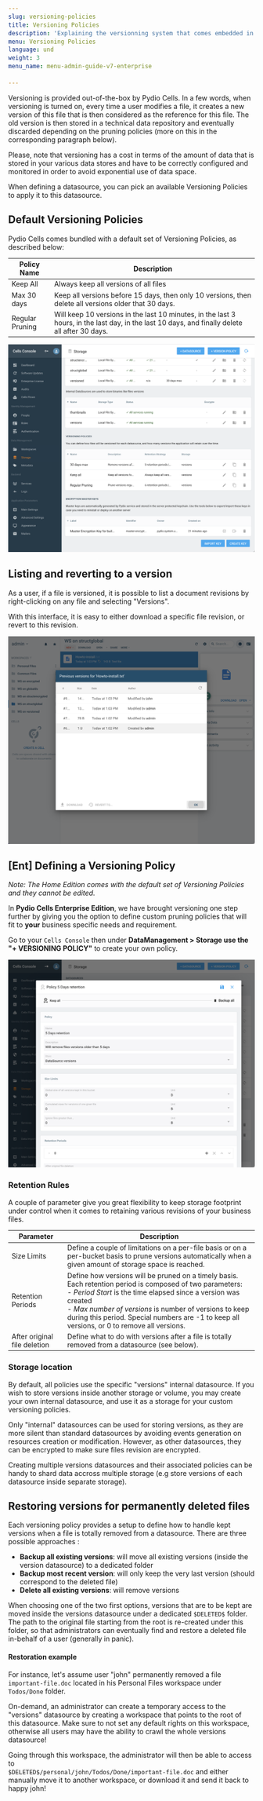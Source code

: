 ```yaml
---
slug: versioning-policies
title: Versioning Policies
description: 'Explaining the versionning system that comes embedded in Pydio Cells and your configuration options '
menu: Versioning Policies
language: und
weight: 3
menu_name: menu-admin-guide-v7-enterprise

---
```

Versioning is provided out-of-the-box by Pydio Cells. In a few words, when versioning is turned on, every time a user modifies a file, it creates a new version of this file that is then considered as the reference for this file. The old version is then stored in a technical data repository and eventually discarded depending on the pruning policies (more on this in the corresponding paragraph below).

Please, note that versioning has a cost in terms of the amount of data that is stored in your various data stores and have to be correctly configured and monitored in order to avoid exponential use of data space.

When defining a datasource, you can pick an available Versioning Policies to apply it to this datasource.

## Default Versioning Policies

Pydio Cells comes bundled with a default set of Versioning Policies, as described below:

| Policy Name     | Description                                                                                                                                    |
| --------------- | ---------------------------------------------------------------------------------------------------------------------------------------------- |
| Keep All        | Always keep all versions of all files                                                                                                          |
| Max 30 days     | Keep all versions before 15 days, then only 10 versions, then delete all versions older that 30 days.                                          |
| Regular Pruning | Will keep 10 versions in the last 10 minutes, in the last 3 hours, in the last day, in the last 10 days, and finally delete all after 30 days. |


![](../images/4_connecting_your_storage/versioning_policies_interface.png)

## Listing and reverting to a version

As a user, if a file is versioned, it is possible to list a document revisions by right-clicking on any file and selecting "Versions". 

With this interface, it is easy to either download a specific file revision, or revert to this revision.

![](../images/4_connecting_your_storage/versioning_user_interface.png)

## [Ent] Defining a Versioning Policy

_Note: The Home Edition comes with the default set of Versioning Policies and they cannot be edited._

In **Pydio Cells Enterprise Edition**, we have brought versioning one step further by giving you the option to define custom pruning policies that will fit to __your__ business specific needs and requirement.

Go to your `Cells Console` then under **DataManagement > Storage use the "+ VERSIONING POLICY"** to create your own policy.

![](../images/4_connecting_your_storage/versioning_add_policies.png)

### Retention Rules

A couple of parameter give you great flexibility to keep storage footprint under control when it comes to retaining various revisions of your business files.

| Parameter                    | Description                                                                                                                                                                                                                                                                                                                                    |
| ---------------------------- | ---------------------------------------------------------------------------------------------------------------------------------------------------------------------------------------------------------------------------------------------------------------------------------------------------------------------------------------------- |
| Size Limits                  | Define a couple of limitations on a per-file basis or on a per-bucket basis to prune versions automatically when a given amount of storage space is reached.                                                                                                                                                                                   |
| Retention Periods            | Define how versions will be pruned on a timely basis. Each retention period is composed of two parameters: <br/> - _Period Start_ is the time elapsed since a version was created <br/> - _Max number of versions_ is number of versions to keep during this period. Special numbers are -1 to keep all versions, or 0 to remove all versions. |
| After original file deletion | Define what to do with versions after a file is totally removed from a datasource (see below).                                                                                                                                                                                                                                                 |

### Storage location

By default, all policies use the specific "versions" internal datasource. If you wish to store versions inside another storage or volume, you may create your own internal datasource, and use it as a storage for your custom versioning policies. 

Only "internal" datasources can be used for storing versions, as they are more silent than standard datasources by avoiding events generation on resources creation or modification. However, as other datasources, they can be encrypted to make sure files revision are encrypted. 

Creating multiple versions datasources and their associated policies can be handy to shard data accross multiple storage (e.g store versions of each datasource inside separate storage).

## Restoring versions for permanently deleted files

Each versioning policy provides a setup to define how to handle kept versions when a file is totally removed from a datasource. There are three possible approaches :
  - **Backup all existing versions**: will move all existing versions (inside the version datasource) to a dedicated folder
  - **Backup most recent version**: will only keep the very last version (should correspond to the deleted file)
  - **Delete all existing versions**: will remove versions

When choosing one of the two first options, versions that are to be kept are moved inside the versions datasource under a dedicated `$DELETED$` folder. The path to the original file starting from the root is re-created under this folder, so that administrators can eventually find and restore a deleted file in-behalf of a user (generally in panic). 

#### Restoration example

For instance, let's assume user "john" permanently removed a file `important-file.doc` located in his Personal Files workspace under `Todos/Done` folder. 

On-demand, an administrator can create a temporary access to the "versions" datasource by creating a workspace that points to the root of this datasource. Make sure to not set any default rights on this workspace, otherwise all users may have the ability to crawl the whole versions datasource! 

Going through this workspace, the administrator will then be able to access to  
`$DELETED$/personal/john/Todos/Done/important-file.doc` and either manually move it to another workspace, or download it and send it back to happy john!
